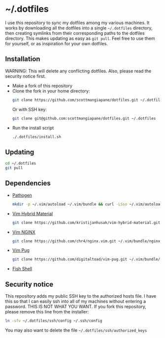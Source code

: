 # ~/.dotfiles
I use this repository to sync my dotfiles among my various machines. It works by downloading all the dotfiles into a single `~/.dotfiles` directory, then creating symlinks from their corresponding paths to the dotfiles directory. This makes updating as easy as `git pull`. Feel free to use them for yourself, or as inspiration for your own dotfiles.

## Installation
WARNING: This will delete any conflicting dotfiles. Also, please read the security notice first.
* Make a fork of this repository
* Clone the fork in your home directory:
  ```bash
  git clone https://github.com/scottmangiapane/dotfiles.git ~/.dotfiles
  ```
  Or with SSH key:
  ```bash
  git clone git@github.com:scottmangiapane/dotfiles.git ~/.dotfiles
  ```
* Run the install script
  ```bash
  ./.dotfiles/install.sh
  ```

## Updating
```bash
cd ~/.dotfiles
git pull
```

## Dependencies
* [Pathogen](https://github.com/tpope/vim-pathogen)
  ```bash
  mkdir -p ~/.vim/autoload ~/.vim/bundle && curl -LSso ~/.vim/autoload/pathogen.vim https://tpo.pe/pathogen.vim
  ```
* [Vim Hybrid Material](https://github.com/kristijanhusak/vim-hybrid-material)
  ```bash
  git clone https://github.com/kristijanhusak/vim-hybrid-material.git ~/.vim/bundle/vim-hybrid-material
  ```
* [Vim NGINX](https://github.com/chr4/nginx.vim)
  ```bash
  git clone https://github.com/chr4/nginx.vim.git ~/.vim/bundle/nginx-vim
  ```
* [Vim Pug](https://github.com/digitaltoad/vim-pug)
  ```bash
  git clone https://github.com/digitaltoad/vim-pug.git ~/.vim/bundle/vim-pug
  ```
* [Fish Shell](https://fishshell.com/)

## Security notice
This repository adds my public SSH key to the authorized hosts file. I have this so that I can easily ssh into all of my machines without entering a password. THIS IS NOT WHAT YOU WANT. If you fork this repository, please remove this line from the installer:
```bash
ln -sfv ~/.dotfiles/ssh/config ~/.ssh/config
```
You may also want to delete the file `~/.dotfiles/ssh/authorized_keys`
